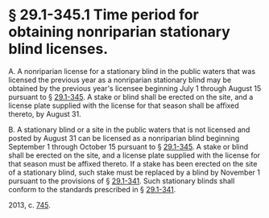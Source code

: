 # § 29.1-345.1 Time period for obtaining nonriparian stationary blind licenses.

<p>A. A nonriparian license for a stationary blind in the public waters that was licensed the previous year as a nonriparian stationary blind may be obtained by the previous year's licensee beginning July 1 through August 15 pursuant to § <a href='http://law.lis.virginia.gov/vacode/29.1-345/'>29.1-345</a>. A stake or blind shall be erected on the site, and a license plate supplied with the license for that season shall be affixed thereto, by August 31.</p><p>B. A stationary blind or a site in the public waters that is not licensed and posted by August 31 can be licensed as a nonriparian blind beginning September 1 through October 15 pursuant to § <a href='http://law.lis.virginia.gov/vacode/29.1-345/'>29.1-345</a>. A stake or blind shall be erected on the site, and a license plate supplied with the license for that season must be affixed thereto. If a stake has been erected on the site of a stationary blind, such stake must be replaced by a blind by November 1 pursuant to the provisions of § <a href='http://law.lis.virginia.gov/vacode/29.1-341/'>29.1-341</a>. Such stationary blinds shall conform to the standards prescribed in § <a href='http://law.lis.virginia.gov/vacode/29.1-341/'>29.1-341</a>.</p><p>2013, c. <a href='http://lis.virginia.gov/cgi-bin/legp604.exe?131+ful+CHAP0745'>745</a>.</p>